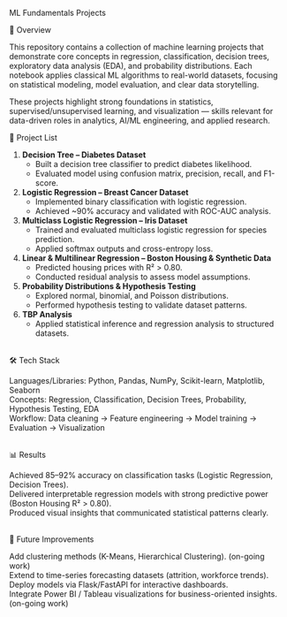 ML Fundamentals Projects

📌 Overview

This repository contains a collection of machine learning projects that demonstrate core concepts in regression, classification, decision trees, exploratory data analysis (EDA), and probability distributions. Each notebook applies classical ML algorithms to real-world datasets, focusing on statistical modeling, model evaluation, and clear data storytelling.

These projects highlight strong foundations in statistics, supervised/unsupervised learning, and visualization — skills relevant for data-driven roles in analytics, AI/ML engineering, and applied research.

📂 Project List

1. **Decision Tree – Diabetes Dataset**<br />
      - Built a decision tree classifier to predict diabetes likelihood.
      - Evaluated model using confusion matrix, precision, recall, and F1-score.
2. **Logistic Regression – Breast Cancer Dataset**<br />
      - Implemented binary classification with logistic regression.
      - Achieved ~90% accuracy and validated with ROC-AUC analysis.
3. **Multiclass Logistic Regression – Iris Dataset**<br />
      - Trained and evaluated multiclass logistic regression for species prediction.
      - Applied softmax outputs and cross-entropy loss.
4. **Linear & Multilinear Regression – Boston Housing & Synthetic Data**<br />
      - Predicted housing prices with R² > 0.80.
      - Conducted residual analysis to assess model assumptions.
5. **Probability Distributions & Hypothesis Testing**<br />
      - Explored normal, binomial, and Poisson distributions.
      - Performed hypothesis testing to validate dataset patterns.
5. **TBP Analysis**<br />
      - Applied statistical inference and regression analysis to structured datasets.

<br />
🛠 Tech Stack

Languages/Libraries: Python, Pandas, NumPy, Scikit-learn, Matplotlib, Seaborn <br />
Concepts: Regression, Classification, Decision Trees, Probability, Hypothesis Testing, EDA  <br />
Workflow: Data cleaning → Feature engineering → Model training → Evaluation → Visualization <br /> 

<br />
📊 Results

Achieved 85–92% accuracy on classification tasks (Logistic Regression, Decision Trees).<br />
Delivered interpretable regression models with strong predictive power (Boston Housing R² > 0.80).<br />
Produced visual insights that communicated statistical patterns clearly.<br />

<br />
🚀 Future Improvements

Add clustering methods (K-Means, Hierarchical Clustering). (on-going work)<br />
Extend to time-series forecasting datasets (attrition, workforce trends).<br />
Deploy models via Flask/FastAPI for interactive dashboards.<br />
Integrate Power BI / Tableau visualizations for business-oriented insights. (on-going work)<br />

